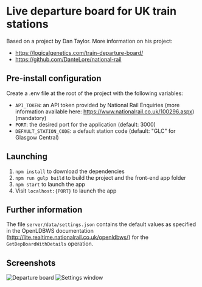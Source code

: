 # Live departure board for UK train stations

Based on a project by Dan Taylor. More information on his project:
- https://logicalgenetics.com/train-departure-board/
- https://github.com/DanteLore/national-rail

## Pre-install configuration
Create a .env file at the root of the project with the following variables:
- `API_TOKEN`: an API token provided by National Rail Enquiries (more information available here: https://www.nationalrail.co.uk/100296.aspx) (mandatory)
- `PORT`: the desired port for the application (default: 3000)
- `DEFAULT_STATION_CODE`: a default station code (default: "GLC" for Glasgow Central)

## Launching
1. `npm install` to download the dependencies
2. `npm run gulp build` to build the project and the front-end app folder
3. `npm start` to launch the app
4. Visit `localhost:{PORT}` to launch the app

## Further information
The file `server/data/settings.json` contains the default values as specified in the OpenLDBWS documentation (http://lite.realtime.nationalrail.co.uk/openldbws/) for the `GetDepBoardWithDetails` operation.

## Screenshots
![Departure board](https://github.com/gabrieldoucet/live-departure-board/tree/master/docs/main_view.png)
![Settings window](https://github.com/gabrieldoucet/live-departure-board/tree/master/docs/settings_view.png)
